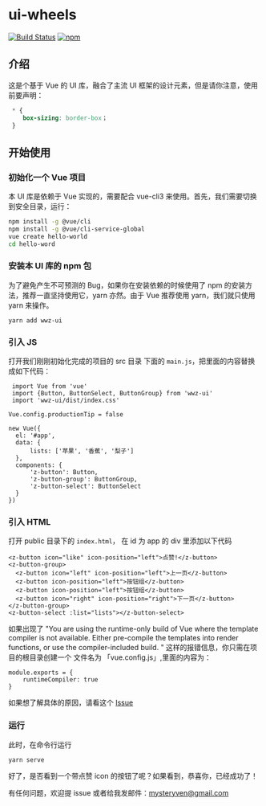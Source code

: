 # ui-wheels

[![Build Status](https://travis-ci.org/mysteryven/ui-wheels.svg?branch=master)](https://travis-ci.org/mysteryven/ui-wheels)
[![npm](https://img.shields.io/badge/license-MIT-green.svg)](https://www.npmjs.com/package/wwz-ui)


## 介绍

这是个基于 Vue 的 UI 库，融合了主流 UI 框架的设计元素，但是请你注意，使用前要声明：

```css
 * {
    box-sizing: border-box；
 }
```

## 开始使用


### 初始化一个 Vue 项目

本 UI 库是依赖于 Vue 实现的，需要配合 vue-cli3 来使用。首先，我们需要切换到安全目录，运行：

```bash
npm install -g @vue/cli
npm install -g @vue/cli-service-global
vue create hello-world
cd hello-word
```

### 安装本 UI 库的 npm 包

为了避免产生不可预测的 Bug，如果你在安装依赖的时候使用了 npm 的安装方法，推荐一直坚持使用它，yarn 亦然。由于 Vue 推荐使用 yarn，我们就只使用 yarn 来操作。

```
yarn add wwz-ui
```

### 引入 JS

打开我们刚刚初始化完成的项目的 src 目录 下面的 `main.js`，把里面的内容替换成如下代码：

```
 import Vue from 'vue'
 import {Button, ButtonSelect, ButtonGroup} from 'wwz-ui'
 import 'wwz-ui/dist/index.css'

Vue.config.productionTip = false

new Vue({
  el: '#app',
  data: {
      lists: ['苹果', '香蕉', '梨子']
  },
  components: {
      'z-button': Button,
      'z-button-group': ButtonGroup,
      'z-button-select': ButtonSelect
  }
})

```

### 引入 HTML

打开 public 目录下的 `index.html`， 在 id 为 app 的 div 里添加以下代码

```
<z-button icon="like" icon-position="left">点赞!</z-button>
<z-button-group>
  <z-button icon="left" icon-position="left">上一页</z-button>
  <z-button icon-position="left">按钮组</z-button>
  <z-button icon-position="left">按钮组</z-button>
  <z-button icon="right" icon-position="right">下一页</z-button>
</z-button-group>
<z-button-select :list="lists"></z-button-select>
```


 如果出现了  "You are using the runtime-only build of Vue where the template compiler is not available. Either pre-compile the templates into render functions, or use the compiler-included build. "
这样的报错信息，你只需在项目的根目录创建一个 文件名为 「vue.config.js」,里面的内容为：

```
module.exports = {
    runtimeCompiler: true
}
```

如果想了解具体的原因，请看这个 [Issue](https://github.com/vuejs/vue-cli/issues/1875)

### 运行

此时，在命令行运行 
```
yarn serve 
```

好了，是否看到一个带点赞 icon 的按钮了呢？如果看到，恭喜你，已经成功了！

有任何问题，欢迎提 issue 或者给我发邮件：mysteryven@gmail.com











